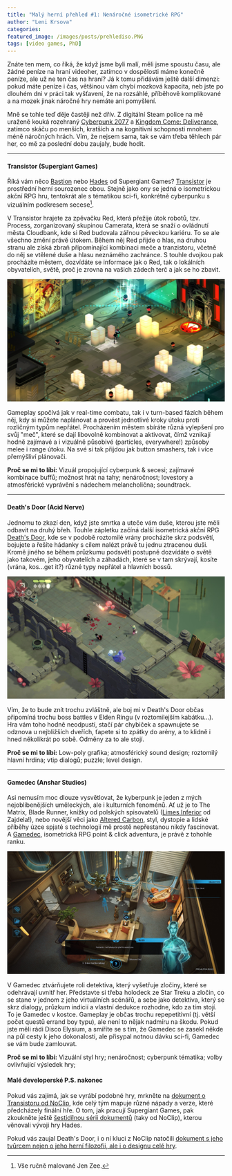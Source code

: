 ```yaml
---
title: "Malý herní přehled #1: Nenáročné isometrické RPG"
author: "Leni Krsova"
categories: 
featured_image: /images/posts/prehlediso.PNG
tags: [video games, PhD]
---
```


Znáte ten mem, co říká, že když jsme byli malí, měli jsme spoustu času, ale žádné peníze na hraní videoher, zatímco v dospělosti máme konečně peníze, ale už ne ten čas na hraní? Já k tomu přidávám ještě další dimenzi: pokud máte peníze i čas, většinou vám chybí mozková kapacita, neb jste po dlouhém dni v práci tak vyšťavení, že na rozsáhlé, příběhově komplikované a na mozek jinak náročné hry nemáte ani pomyšlení.

Mně se tohle teď děje častěji než dřív. Z digitální Steam police na mě uraženě kouká rozehraný <a href="https://www.cyberpunk.net/cz/en/">Cyberpunk 2077</a> a <a href="https://www.kingdomcomerpg.com/">Kingdom Come: Deliverance</a>, zatímco skáču po menších, kratších a na kognitivní schopnosti mnohem méně náročných hrách. Vím, že nejsem sama, tak se vám třeba těhlech pár her, co mě za poslední dobu zaujaly, bude hodit.

----

#### Transistor (Supergiant Games)

Říká vám něco <a href="https://store.steampowered.com/app/107100/Bastion/" target="_blank">Bastion</a> nebo <a href="https://store.steampowered.com/app/1145360/Hades/" target="_blank">Hades</a> od Supergiant Games? <a href="https://store.steampowered.com/app/237930/Transistor/">Transistor</a> je prostřední herní sourozenec obou. Stejně jako ony se jedná o isometrickou akční RPG hru, tentokrát ale s tématikou sci-fi, konkrétně cyberpunku s vizuálním podkresem secese[^1].

V Transistor hrajete za zpěvačku Red, která přežije útok robotů, tzv. Process, zorganizovaný skupinou Camerata, která se snaží o ovládnutí města Cloudbank, kde si Red budovala zářnou pěveckou kariéru. To se ale všechno změní právě útokem. Během něj Red přijde o hlas, na druhou stranu ale získá zbraň připomínající kombinaci meče a tranzistoru, včetně do něj se vtělené duše a hlasu neznámého zachránce. S touhle dvojkou pak procházíte městem, dozvídáte se informace jak o Red, tak o lokálních obyvatelích, světě, proč je zrovna na vašich zádech terč a jak se ho zbavit. 

![](/images/posts/transistor-gameplay.jpg)

Gameplay spočívá jak v real-time combatu, tak i v turn-based fázích během něj, kdy si můžete naplánovat a provést jednotlivé kroky útoku proti rozličným typům nepřátel. Procházením městem sbíráte různá vylepšení pro svůj "meč", které se dají libovolně kombinovat a aktivovat, čímž vznikají hodně zajímavé a i vizuálně působivé (particles, everywhere!) způsoby melee i range útoku. Na své si tak přijdou jak button smashers, tak i více přemýšliví plánovači.

**Proč se mi to líbí:**
Vizuál propojující cyberpunk & secesi; zajímavé kombinace buffů; možnost hrát na tahy; nenáročnost; lovestory a atmosférické vyprávění s nádechem melancholična; soundtrack.

----

#### Death's Door (Acid Nerve)

Jednomu to zkazí den, když jste smrtka a uteče vám duše, kterou jste měli odbavit na druhý břeh. Touhle zápletku začíná další isometrická akční RPG <a href="https://store.steampowered.com/app/894020/Deaths_Door/">Death's Door</a>, kde se v podobě roztomilé vrány procházíte skrz podsvětí, bojujete a řešíte hádanky s cílem nalézt právě tu jednu ztracenou duši. Kromě jiného se během průzkumu podsvětí postupně dozvídáte o světě jako takovém, jeho obyvatelích a záhadách, které se v tam skrývají, kosíte (vrána, kos...get it?) různé typy nepřátel a hlavních bossů.

![](/images/posts/deathdoor.jpg)

Vím, že to bude znít trochu zvláštně, ale boj mi v Death's Door občas připomíná trochu boss battles v Elden Ringu (v roztomilejším kabátku...). Hra vám toho hodně neodpustí, stačí pár chybiček a spawnujete se odznova u nejbližších dveřích, ťapete si to zpátky do arény, a to klidně i hned několikrát po sobě. Odměny za to ale stojí.

**Proč se mi to líbí:**
Low-poly grafika; atmosférický sound design; roztomilý hlavní hrdina; vtip dialogů; puzzle; level design.

----

#### Gamedec (Anshar Studios)

Asi nemusím moc dlouze vysvětlovat, že kyberpunk je jeden z mých nejoblíbenějších uměleckých, ale i kulturních fenoménů. Ať už je to The Matrix, Blade Runner, knížky od polských spisovatelů (<a href="https://www.databazeknih.cz/knihy/limes-inferior-132414">Limes Inferior</a> od Zajdela!), nebo novější věci jako <a href="https://www.imdb.com/title/tt2261227/">Altered Carbon</a>, styl, dystopie a lidské příběhy úzce spjaté s technologií mě prostě nepřestanou nikdy fascinovat. A <a href="https://store.steampowered.com/app/917720/Gamedec/">Gamedec</a>, isometrická RPG point & click adventura, je právě z tohohle ranku.

![](/images/posts/gamedecgame.jpg)

V Gamedec ztvárňujete roli detektiva, který vyšetřuje zločiny, které se odehrávají uvnitř her. Představte si třeba holodeck ze Star Treku a zločin, co se stane v jednom z jeho virtuálních scénářů, a sebe jako detektiva, který se skrz dialogy, průzkum indicií a vlastní dedukce rozhodne, kdo za tím stojí. To je Gamedec v kostce. Gameplay je občas trochu repepetitivní (tj. větší počet questů errand boy typu), ale není to nějak nadmíru na škodu. Pokud jste měli rádi Disco Elysium, a smíříte se s tím, že Gamedec se zasekl někde na půl cesty k jeho dokonalosti, ale přisypal notnou dávku sci-fi, Gamedec se vám bude zamlouvat.

**Proč se mi to líbí:**
Vizuální styl hry; nenáročnost; cyberpunk tématika; volby ovlivňující výsledek hry; 

#### Malé developerské P.S. nakonec
Pokud vás zajímá, jak se vyrábí podobné hry, mrkněte na <a href="https://youtu.be/SL2Pk2jP_6s">dokument o Transistoru od NoClip</a>, kde celý tým mapuje různé nápady a verze, které předcházely finální hře. O tom, jak pracují Supergiant Games, pak zkoukněte ještě <a href="https://www.youtube.com/watch?v=JzyE9hi912c&list=PL-THgg8QnvU4JEVov1tMlFThNYS92F8uC">šestidílnou sérii dokumentů</a> (taky od NoClip), kterou věnovali vývoji hry Hades.

Pokud vás zaujal Death's Door, i o ní kluci z NoClip natočili <a href="">dokument s jeho tvůrcem nejen o jeho herní filozofii, ale i o designu celé hry</a>.

[^1]: Vše ručně malované Jen Zee.
